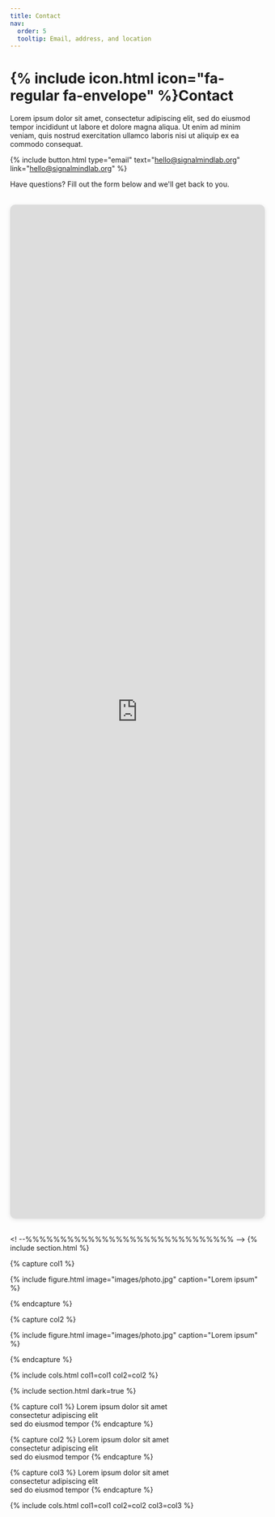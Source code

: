 ```yaml
---
title: Contact
nav:
  order: 5
  tooltip: Email, address, and location
---
```


# {% include icon.html icon="fa-regular fa-envelope" %}Contact

Lorem ipsum dolor sit amet, consectetur adipiscing elit, sed do eiusmod tempor
incididunt ut labore et dolore magna aliqua. Ut enim ad minim veniam, quis
nostrud exercitation ullamco laboris nisi ut aliquip ex ea commodo consequat.

{%
  include button.html
  type="email"
  text="hello@signalmindlab.org"
  link="hello@signalmindlab.org"
%}
<!--{%
  include button.html
  type="phone"
  text="(555) 867-5309"
  link="+1-555-867-5309"
%}-->
<!--{%
  include button.html
  type="address"
  tooltip="Our location on Google Maps for easy navigation"
  link="https://www.google.com/maps"
%}-->
<!-- %%%%%%%%%%%%%%%%%%%%%%%%%%%%%% -->
<!--# Contact Us -->

Have questions? Fill out the form below and we'll get back to you.

<div class="google-form-container">
  <iframe 
    src="https://docs.google.com/forms/d/e/1FAIpQLSfSiHK-uUaKFaeHGmHQ8o9q5-jdpApIskqSv6V2niDE8VKK7w/viewform?embedded=true" 
    width="100%" 
    height="2000" 
    frameborder="0" 
    marginheight="0" 
    marginwidth="0" 
    scrolling="no">
    Loading…
  </iframe>
</div>

<style>
.google-form-container {
  max-width: 700px;
  margin: 2rem auto;
  border-radius: 10px;
  overflow: hidden;
  box-shadow: 0 2px 8px rgba(0, 0, 0, 0.1);
}

.google-form-container iframe {
  display: block;
  background: white;
  overflow: hidden;
}
</style>
<! --%%%%%%%%%%%%%%%%%%%%%%%%%%%%%% -->
{% include section.html %}

{% capture col1 %}

{%
  include figure.html
  image="images/photo.jpg"
  caption="Lorem ipsum"
%}

{% endcapture %}

{% capture col2 %}

{%
  include figure.html
  image="images/photo.jpg"
  caption="Lorem ipsum"
%}

{% endcapture %}

{% include cols.html col1=col1 col2=col2 %}

{% include section.html dark=true %}

{% capture col1 %}
Lorem ipsum dolor sit amet  
consectetur adipiscing elit  
sed do eiusmod tempor
{% endcapture %}

{% capture col2 %}
Lorem ipsum dolor sit amet  
consectetur adipiscing elit  
sed do eiusmod tempor
{% endcapture %}

{% capture col3 %}
Lorem ipsum dolor sit amet  
consectetur adipiscing elit  
sed do eiusmod tempor
{% endcapture %}

{% include cols.html col1=col1 col2=col2 col3=col3 %}
